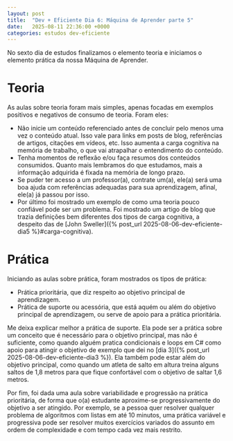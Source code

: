 ```yaml
---
layout: post
title:  "Dev + Eficiente Dia 6: Máquina de Aprender parte 5"
date:   2025-08-11 22:36:00 +0000
categories: estudos dev-eficiente
---
```

No sexto dia de estudos finalizamos o elemento teoria e iniciamos o elemento prática da nossa Máquina de Aprender.

# Teoria

As aulas sobre teoria foram mais simples, apenas focadas em exemplos positivos e negativos de consumo de teoria. Foram eles:
- Não inicie um conteúdo referenciado antes de concluir pelo menos uma vez o conteúdo atual. Isso vale para links em posts de blog, referências de artigos, citações em vídeos, etc. Isso aumenta a carga cognitiva na memória de trabalho, o que vai atrapalhar o entendimento do conteúdo.
- Tenha momentos de reflexão e/ou faça resumos dos conteúdos consumidos. Quanto mais lembramos do que estudamos, mais a informação adquirida é fixada na memória de longo prazo.
- Se puder ter acesso a um professor(a), contrate um(a), ele(a) será uma boa ajuda com referências adequadas para sua aprendizagem, afinal, ele(a) já passou por isso.
- Por último foi mostrado um exemplo de como uma teoria pouco confiável pode ser um problema. Foi mostrado um artigo de blog que trazia definições bem diferentes dos tipos de carga cognitiva, a despeito das de [John Sweller]({% post_url 2025-08-06-dev-eficiente-dia5 %}#carga-cognitiva).

# Prática

Iniciando as aulas sobre prática, foram mostrados os tipos de prática:
- Prática prioritária, que diz respeito ao objetivo principal de aprendizagem.
- Prática de suporte ou acessória, que está aquém ou além do objetivo principal de aprendizagem, ou serve de apoio para a prática prioritária.

Me deixa explicar melhor a prática de suporte. Ela pode ser a prática sobre um conceito que é necessário para o objetivo principal, mas não é suficiente, como quando alguém pratica condicionais e loops em C# como apoio para atingir o objetivo de exemplo que dei no [dia 3]({% post_url 2025-08-06-dev-eficiente-dia3 %}). Ela também pode estar além do objetivo principal, como quando um atleta de salto em altura treina alguns saltos de 1,8 metros para que fique confortável com o objetivo de saltar 1,6 metros.

Por fim, foi dada uma aula sobre variabilidade e progressão na prática prioritária, de forma que o(a) estudante aproxime-se progressivamente do objetivo a ser atingido. Por exemplo, se a pessoa quer resolver qualquer problema de algoritmos com listas em até 10 minutos, uma prática variável e progressiva pode ser resolver muitos exercícios variados do assunto em ordem de complexidade e com tempo cada vez mais restrito.